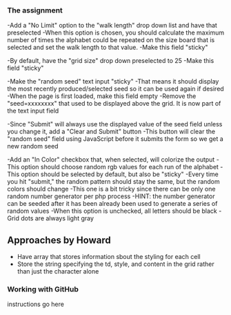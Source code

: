 ### The assignment

-Add a "No Limit" option to the "walk length" drop down list and have that preselected
    -When this option is chosen, you should calculate the maximum number of times the alphabet could be repeated on the size board that is selected and set the walk length to that value.
    -Make this field "sticky"

-By default, have the "grid size" drop down preselected to 25
    -Make this field "sticky"

-Make the "random seed" text input "sticky"
    -That means it should display the most recently produced/selected seed so it can be used again if desired
    -When the page is first loaded, make this field empty
    -Remove the "seed=xxxxxxxx" that used to be displayed above the grid. It is now part of the text input field

-Since "Submit" will always use the displayed value of the seed field unless you change it, add a "Clear and Submit" button
    -This button will clear the "random seed" field using JavaScript before it submits the form so we get a new random seed

-Add an "In Color" checkbox that, when selected, will colorize the output
    -This option should choose random rgb values for each run of the alphabet
    -This option should be selected by default, but also be "sticky"
    -Every time you hit "submit," the random pattern should stay the same, but the random colors should change
        -This one is a bit tricky since there can be only one random number generator per php process
        -HINT: the number generator can be seeded after it has been already been used to generate a series of random values
    -When this option is unchecked, all letters should be black
-Grid dots are always light gray

## Approaches by Howard
* Have array that stores information sbout the styling for each cell
* Store the string specifying the td, style, and content in the grid rather than just the character alone


### Working with GitHub
instructions go here
